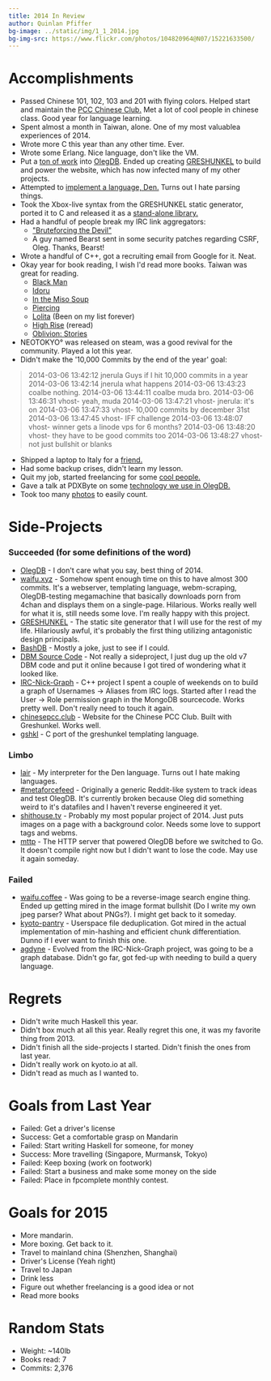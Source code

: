 ```yaml
---
title: 2014 In Review
author: Quinlan Pfiffer
bg-image: ../static/img/1_1_2014.jpg
bg-img-src: https://www.flickr.com/photos/104820964@N07/15221633500/
---
```

Accomplishments
===============

* Passed Chinese 101, 102, 103 and 201 with flying colors. Helped start and
  maintain the [PCC Chinese Club.](http://chinesepcc.club/) Met a lot of cool
  people in chinese class. Good year for language learning.
* Spent almost a month in Taiwan, alone. One of my most valuablea experiences of
  2014.
* Wrote more C this year than any other time. Ever.
* Wrote some Erlang. Nice language, don't like the VM.
* Put a [ton of work](https://github.com/infoforcefeed/OlegDB/commits?author=qpfiffer)
  into [OlegDB](https://olegdb.org/). Ended up creating
  [GRESHUNKEL](https://github.com/infoforcefeed/OlegDB-Website/tree/master/greshunkel)
  to build and power the website, which has now infected many of my other projects.
* Attempted to [implement a language, Den.](https://github.com/qpfiffer/lair)
  Turns out I hate parsing things.
* Took the Xbox-live syntax from the GRESHUNKEL static generator, ported it to C
  and released it as a [stand-alone library.](https://github.com/qpfiffer/gshkl)
* Had a handful of people break my IRC link aggregators:
    - ["Bruteforcing the Devil"](https://blog.passcod.name/2014/jun/05/bruteforcing-the-devil)
    - A guy named Bearst sent in some security patches regarding CSRF, Oleg.
      Thanks, Bearst!
* Wrote a handful of C++, got a recruiting email from Google for it. Neat.
* Okay year for book reading, I wish I'd read more books. Taiwan was great for
  reading.
    - [Black Man](https://en.wikipedia.org/wiki/Black_Man)
    - [Idoru](http://en.wikipedia.org/wiki/Idoru)
    - [In the Miso Soup](https://en.wikipedia.org/wiki/In_the_Miso_Soup)
    - [Piercing](http://www.goodreads.com/book/show/14288.Piercing)
    - [Lolita](https://en.wikipedia.org/wiki/Lolita) (Been on my list forever)
    - [High Rise](https://en.wikipedia.org/wiki/High_Rise) (reread)
    - [Oblivion: Stories](http://en.wikipedia.org/wiki/Oblivion:_Stories)
* NEOTOKYO&deg; was released on steam, was a good revival for the community.
  Played a lot this year.
* Didn't make the '10,000 Commits by the end of the year' goal:

> 2014-03-06 13:42:12     jnerula Guys if I hit 10,000 commits in a year
> 2014-03-06 13:42:14     jnerula what happens
> 2014-03-06 13:43:23     coalbe  nothing.
> 2014-03-06 13:44:11     coalbe  muda bro.
> 2014-03-06 13:46:31     vhost-  yeah, muda
> 2014-03-06 13:47:21     vhost-  jnerula: it's on
> 2014-03-06 13:47:33     vhost-  10,000 commits by december 31st
> 2014-03-06 13:47:45     vhost-  IFF challenge
> 2014-03-06 13:48:07     vhost-  winner gets a linode vps for 6 months?
> 2014-03-06 13:48:20     vhost-  they have to be good commits too
> 2014-03-06 13:48:27     vhost-  not just bullshit or blanks

* Shipped a laptop to Italy for a [friend.](https://github.com/hamcha)
* Had some backup crises, didn't learn my lesson.
* Quit my job, started freelancing for some [cool people.](http://survantjames.com/)
* Gave a talk at PDXByte on some [technology we use in OlegDB.](https://www.youtube.com/watch?v=BFaew_H1psQ)
* Took too many [photos](https://www.flickr.com/photos/104820964@N07/) to easily count.

Side-Projects
=============

### Succeeded (for some definitions of the word)
* [OlegDB](https://olegdb.org/) - I don't care what you say, best thing of 2014.
* [waifu.xyz](https://github.com/qpfiffer/waifu.xyz) - Somehow spent enough time
  on this to have almost 300 commits. It's a webserver, templating language,
  webm-scraping, OlegDB-testing megamachine that basically downloads porn from
  4chan and displays them on a single-page. Hilarious. Works really well for
  what it is, still needs some love. I'm really happy with this project.
* [GRESHUNKEL](https://github.com/infoforcefeed/OlegDB-Website) - The static
  site generator that I will use for the rest of my life. Hilariously awful,
  it's probably the first thing utilizing antagonistic design principals.
* [BashDB](https://github.com/qpfiffer/BashDB) - Mostly a joke, just to see if I
  could.
* [DBM Source Code](https://github.com/qpfiffer/Unix-v7-DBM) - Not really a
  sideproject, I just dug up the old v7 DBM code and put it online because I got
  tired of wondering what it looked like.
* [IRC-Nick-Graph](https://github.com/qpfiffer/IRC-Nick-Graph) - C++ project I
  spent a couple of weekends on to build a graph of Usernames -> Aliases from
  IRC logs. Started after I read the User -> Role permission graph in the
  MongoDB sourcecode. Works pretty well. Don't really need to touch it again.
* [chinesepcc.club](https://github.com/qpfiffer/chinesepcc.club) - Website for
  the Chinese PCC Club. Built with Greshunkel. Works well.
* [gshkl](https://github.com/qpfiffer/gshkl) - C port of the greshunkel
  templating language.

### Limbo
* [lair](https://github.com/qpfiffer/lair) - My interpreter for the Den
  language. Turns out I hate making languages.
* [#metaforcefeed](https://github.com/qpfiffer/metaforcefeed) - Originally a
  generic Reddit-like system to track ideas and test OlegDB. It's currently
  broken because Oleg did something weird to it's datafiles and I haven't reverse
  engineered it yet.
* [shithouse.tv](https://github.com/qpfiffer/shithouse.tv) - Probably my most
  popular project of 2014. Just puts images on a page with a background color.
  Needs some love to support tags and webms.
* [mttp](https://github.com/qpfiffer/mttp) - The HTTP server that powered OlegDB
  before we switched to Go. It doesn't compile right now but I didn't want to
  lose the code. May use it again someday.

### Failed
* [waifu.coffee](https://github.com/qpfiffer/waifu.coffee) - Was going to be a
  reverse-image search engine thing. Ended up getting mired in the image format
  bullshit (Do I write my own jpeg parser? What about PNGs?). I might get back
  to it someday.
* [kyoto-pantry](https://github.com/qpfiffer/kyotopantry) - Userspace file
  deduplication. Got mired in the actual implementation of min-hashing and
  efficient chunk differentiation. Dunno if I ever want to finish this one.
* [agdyne](https://github.com/qpfiffer/agdyne) - Evolved from the IRC-Nick-Graph
  project, was going to be a graph database. Didn't go far, got fed-up with
  needing to build a query language.


Regrets
=======

* Didn't write much Haskell this year.
* Didn't box much at all this year. Really regret this one, it was my favorite
  thing from 2013.
* Didn't finish all the side-projects I started. Didn't finish the ones from
  last year.
* Didn't really work on kyoto.io at all.
* Didn't read as much as I wanted to.

Goals from Last Year
====================

* Failed: Get a driver's license
* Success: Get a comfortable grasp on Mandarin
* Failed: Start writing Haskell for someone, for money
* Success: More travelling (Singapore, Murmansk, Tokyo)
* Failed: Keep boxing (work on footwork)
* Failed: Start a business and make some money on the side
* Failed: Place in fpcomplete monthly contest.

Goals for 2015
==============

* More mandarin.
* More boxing. Get back to it.
* Travel to mainland china (Shenzhen, Shanghai)
* Driver's License (Yeah right)
* Travel to Japan
* Drink less
* Figure out whether freelancing is a good idea or not
* Read more books

Random Stats
============

* Weight: ~140lb
* Books read: 7
* Commits: 2,376 
